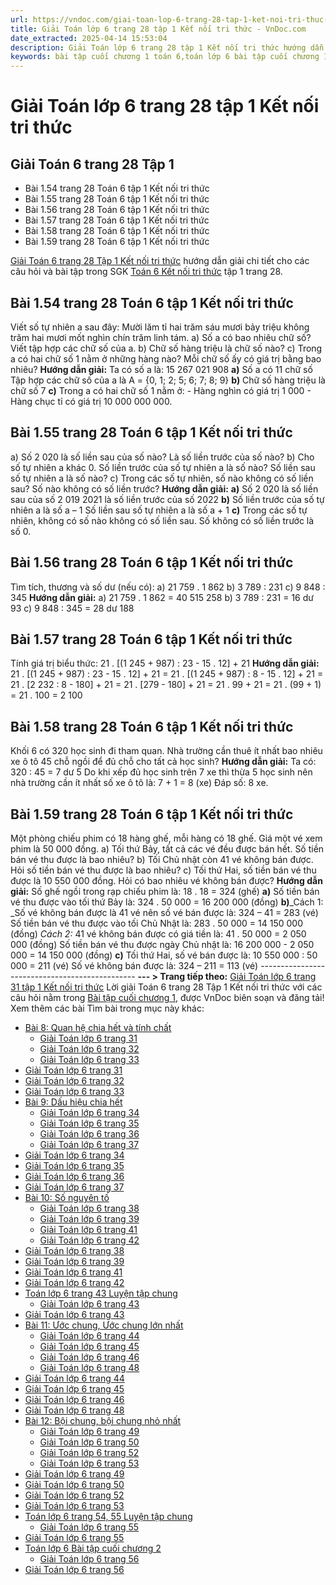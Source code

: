 ```yaml
---
url: https://vndoc.com/giai-toan-lop-6-trang-28-tap-1-ket-noi-tri-thuc-326271
title: Giải Toán lớp 6 trang 28 tập 1 Kết nối tri thức - VnDoc.com
date_extracted: 2025-04-14 15:53:04
description: Giải Toán lớp 6 trang 28 tập 1 Kết nối tri thức hướng dẫn giải chi tiết các câu hỏi và bài tập trong SGK Toán 6 Kết nối tri thức tập 1.
keywords: bài tập cuối chương 1 toán 6,toán lớp 6 bài tập cuối chương 1 trang 28,toán 6 bài tập cuối chương 1,toán lớp 6 kết nối tri thức luyện tập chung,Toán lớp 6 Bài tập cuối chương 1 trang 28 Kết nối tri thức,Toán lớp 6 Bài tập cuối chương 1,Giải Toán 6 trang 28 Kết nối tri thức,toán 6 trang 28,giải toán 6 trang 28,toán 6 trang 28 kết nối,bài 1.55 trang 28 toán 6 tập 1,bài 1.56 trang 28 toán 6 tập 1,bài 1.57 trang 28 toán 6 tập 1,bài 1.58 trang 28 toán 6 tập 1,bài 1.59 trang 28 toán 6 tập 1
---
```


# Giải Toán lớp 6 trang 28 tập 1 Kết nối tri thức
## **Giải Toán 6 trang 28 Tập 1**
  * Bài 1.54 trang 28 Toán 6 tập 1 Kết nối tri thức
  * Bài 1.55 trang 28 Toán 6 tập 1 Kết nối tri thức
  * Bài 1.56 trang 28 Toán 6 tập 1 Kết nối tri thức
  * Bài 1.57 trang 28 Toán 6 tập 1 Kết nối tri thức
  * Bài 1.58 trang 28 Toán 6 tập 1 Kết nối tri thức
  * Bài 1.59 trang 28 Toán 6 tập 1 Kết nối tri thức

[Giải Toán 6 trang 28 Tập 1 Kết nối tri thức](<https://vndoc.com/giai-toan-lop-6-trang-28-tap-1-ket-noi-tri-thuc-326271>) hướng dẫn giải chi tiết cho các câu hỏi và bài tập trong SGK [Toán 6 Kết nối tri thức](<https://vndoc.com/toan-6-ket-noi-tri-thuc>) tập 1 trang 28.
## Bài 1.54 trang 28 Toán 6 tập 1 Kết nối tri thức
Viết số tự nhiên a sau đây: Mười lăm tỉ hai trăm sáu mươi bảy triệu không trăm hai mươi mốt nghìn chín trăm linh tám.
a\) Số a có bao nhiêu chữ số? Viết tập hợp các chữ số của a.
b\) Chữ số hàng triệu là chữ số nào?
c\) Trong a có hai chữ số 1 nằm ở những hàng nào? Mỗi chữ số ấy có giá trị bằng bao nhiêu?
**Hướng dẫn giải:**
Ta có số a là: 15 267 021 908
**a\)** Số a có 11 chữ số
Tập hợp các chữ số của a là A = \{0, 1; 2; 5; 6; 7; 8; 9\}
**b\)** Chữ số hàng triệu là chữ số 7
**c\)** Trong a có hai chữ số 1 nằm ở:
\- Hàng nghìn có giá trị 1 000
\- Hàng chục tỉ có giá trị 10 000 000 000.
## Bài 1.55 trang 28 Toán 6 tập 1 Kết nối tri thức
a\) Số 2 020 là số liền sau của số nào? Là số liền trước của số nào?
b\) Cho số tự nhiên a khác 0. Số liền trước của số tự nhiên a là số nào? Số liền sau số tự nhiên a là số nào?
c\) Trong các số tự nhiên, số nào không có số liền sau? Số nào không có số liền trước?
**Hướng dẫn giải:**
**a\)** Số 2 020 là số liền sau của số 2 019
2021 là số liền trước của số 2022
**b\)** Số liền trước của số tự nhiên a là số a – 1
Số liền sau số tự nhiên a là số a + 1
**c\)** Trong các số tự nhiên, không có số nào không có số liền sau.
Số không có số liền trước là số 0.
## Bài 1.56 trang 28 Toán 6 tập 1 Kết nối tri thức
Tìm tích, thương và số dư \(nếu có\):
a\) 21 759 . 1 862
b\) 3 789 : 231
c\) 9 848 : 345
**Hướng dẫn giải:**
a\) 21 759 . 1 862 = 40 515 258
b\) 3 789 : 231 = 16 dư 93
c\) 9 848 : 345 = 28 dư 188
## Bài 1.57 trang 28 Toán 6 tập 1 Kết nối tri thức
Tính giá trị biểu thức:
21 . \[\(1 245 + 987\) : 23 \- 15 . 12\] + 21
**Hướng dẫn giải:**
21 . \[\(1 245 + 987\) : 23 \- 15 . 12\] + 21
= 21 . \[\(1 245 + 987\) : 8 - 15 . 12\] + 21
= 21 . \[2 232 : 8 - 180\] + 21
= 21 . \[279 - 180\] + 21
= 21 . 99 + 21
= 21 . \(99 + 1\)
= 21 . 100
= 2 100
## Bài 1.58 trang 28 Toán 6 tập 1 Kết nối tri thức
Khối 6 có 320 học sinh đi tham quan. Nhà trường cần thuê ít nhất bao nhiêu xe ô tô 45 chỗ ngồi để đủ chỗ cho tất cả học sinh?
**Hướng dẫn giải:**
Ta có: 320 : 45 = 7 dư 5
Do khi xếp đủ học sinh trên 7 xe thì thừa 5 học sinh nên nhà trường cần ít nhất số xe ô tô là:
7 + 1 = 8 \(xe\)
Đáp số: 8 xe.
## Bài 1.59 trang 28 Toán 6 tập 1 Kết nối tri thức
Một phòng chiếu phim có 18 hàng ghế, mỗi hàng có 18 ghế. Giá một vé xem phim là 50 000 đồng.
a\) Tối thứ Bảy, tất cả các vé đều được bán hết. Số tiền bán vé thu được là bao nhiêu?
b\) Tối Chủ nhật còn 41 vé không bán được. Hỏi số tiền bán vé thu được là bao nhiêu?
c\) Tối thứ Hai, số tiền bán vé thu được là 10 550 000 đồng. Hỏi có bao nhiêu vé không bán được?
**Hướng dẫn giải:**
Số ghế ngồi trong rạp chiếu phim là: 18 . 18 = 324 \(ghế\)
**a\)** Số tiền bán vé thu được vào tối thứ Bảy là:
324 . 50 000 = 16 200 000 \(đồng\)
**b\)**_Cách 1: _Số vé không bán được là 41 vé nên số vé bán được là:
324 – 41 = 283 \(vé\)
Số tiền bán vé thu được vào tối Chủ Nhật là:
283 . 50 000 = 14 150 000 \(đồng\)
_Cách 2:_ 41 vé không bán được có giá tiền là:
41 . 50 000 = 2 050 000 \(đồng\)
Số tiền bán vé thu được ngày Chủ nhật là:
16 200 000 - 2 050 000 = 14 150 000 \(đồng\)
**c\)** Tối thứ Hai, số vé bán được là:
10 550 000 : 50 000 = 211 \(vé\)
Số vé không bán được là:
324 – 211 = 113 \(vé\)
\-----------------------------------------------
**\--- > Trang tiếp theo:** [Giải Toán lớp 6 trang 31 tập 1 Kết nối tri thức](<https://vndoc.com/giai-toan-lop-6-trang-31-tap-1-ket-noi-tri-thuc-326326>)
Lời giải Toán 6 trang 28 Tập 1 Kết nối tri thức với các câu hỏi nằm trong [Bài tập cuối chương 1](<https://vndoc.com/toan-lop-6-bai-tap-cuoi-chuong-i-ket-noi-tri-thuc-233849>), được VnDoc biên soạn và đăng tải\!
Xem thêm các bài Tìm bài trong mục này khác:
  * [Bài 8: Quan hệ chia hết và tính chất ](</toan-lop-6-bai-8-quan-he-chia-het-va-tinh-chat-ket-noi-tri-thuc-234556>)
    * [Giải Toán lớp 6 trang 31](</giai-toan-lop-6-trang-31-tap-1-ket-noi-tri-thuc-326326>)
    * [Giải Toán lớp 6 trang 32](</giai-toan-lop-6-trang-32-tap-1-ket-noi-tri-thuc-326327>)
    * [Giải Toán lớp 6 trang 33](</giai-toan-lop-6-trang-33-tap-1-ket-noi-tri-thuc-326446>)
  * [Giải Toán lớp 6 trang 31](</giai-toan-lop-6-trang-31-tap-1-ket-noi-tri-thuc-326326>)
  * [Giải Toán lớp 6 trang 32](</giai-toan-lop-6-trang-32-tap-1-ket-noi-tri-thuc-326327>)
  * [Giải Toán lớp 6 trang 33](</giai-toan-lop-6-trang-33-tap-1-ket-noi-tri-thuc-326446>)
  * [Bài 9: Dấu hiệu chia hết ](</toan-lop-6-bai-9-dau-hieu-chia-het-ket-noi-tri-thuc-234561>)
    * [Giải Toán lớp 6 trang 34](</giai-toan-lop-6-trang-34-tap-1-ket-noi-tri-thuc-326452>)
    * [Giải Toán lớp 6 trang 35](</giai-toan-lop-6-trang-35-tap-1-ket-noi-tri-thuc-326456>)
    * [Giải Toán lớp 6 trang 36](</giai-toan-lop-6-trang-36-tap-1-ket-noi-tri-thuc-326459>)
    * [Giải Toán lớp 6 trang 37](</giai-toan-lop-6-trang-37-tap-1-ket-noi-tri-thuc-326714>)
  * [Giải Toán lớp 6 trang 34](</giai-toan-lop-6-trang-34-tap-1-ket-noi-tri-thuc-326452>)
  * [Giải Toán lớp 6 trang 35](</giai-toan-lop-6-trang-35-tap-1-ket-noi-tri-thuc-326456>)
  * [Giải Toán lớp 6 trang 36](</giai-toan-lop-6-trang-36-tap-1-ket-noi-tri-thuc-326459>)
  * [Giải Toán lớp 6 trang 37](</giai-toan-lop-6-trang-37-tap-1-ket-noi-tri-thuc-326714>)
  * [Bài 10: Số nguyên tố ](</toan-lop-6-bai-10-so-nguyen-to-ket-noi-tri-thuc-234566>)
    * [Giải Toán lớp 6 trang 38](</giai-toan-lop-6-trang-38-tap-1-ket-noi-tri-thuc-326715>)
    * [Giải Toán lớp 6 trang 39](</giai-toan-lop-6-trang-39-tap-1-ket-noi-tri-thuc-326717>)
    * [Giải Toán lớp 6 trang 41](</giai-toan-lop-6-trang-41-tap-1-ket-noi-tri-thuc-326719>)
    * [Giải Toán lớp 6 trang 42](</giai-toan-lop-6-trang-42-tap-1-ket-noi-tri-thuc-326725>)
  * [Giải Toán lớp 6 trang 38](</giai-toan-lop-6-trang-38-tap-1-ket-noi-tri-thuc-326715>)
  * [Giải Toán lớp 6 trang 39](</giai-toan-lop-6-trang-39-tap-1-ket-noi-tri-thuc-326717>)
  * [Giải Toán lớp 6 trang 41](</giai-toan-lop-6-trang-41-tap-1-ket-noi-tri-thuc-326719>)
  * [Giải Toán lớp 6 trang 42](</giai-toan-lop-6-trang-42-tap-1-ket-noi-tri-thuc-326725>)
  * [Toán lớp 6 trang 43 Luyện tập chung ](</toan-lop-6-trang-43-luyen-tap-chung-ket-noi-tri-thuc-234571>)
    * [Giải Toán lớp 6 trang 43](</giai-toan-lop-6-trang-43-tap-1-ket-noi-tri-thuc-326896>)
  * [Giải Toán lớp 6 trang 43](</giai-toan-lop-6-trang-43-tap-1-ket-noi-tri-thuc-326896>)
  * [Bài 11: Ước chung, Ước chung lớn nhất](</toan-lop-6-bai-11-uoc-chung-uoc-chung-lon-nhat-ket-noi-tri-thuc-234597>)
    * [Giải Toán lớp 6 trang 44](</giai-toan-lop-6-trang-44-tap-1-ket-noi-tri-thuc-326897>)
    * [Giải Toán lớp 6 trang 45](</giai-toan-lop-6-trang-45-tap-1-ket-noi-tri-thuc-326898>)
    * [Giải Toán lớp 6 trang 46](</giai-toan-lop-6-trang-46-tap-1-ket-noi-tri-thuc-326899>)
    * [Giải Toán lớp 6 trang 48](</giai-toan-lop-6-trang-48-tap-1-ket-noi-tri-thuc-327149>)
  * [Giải Toán lớp 6 trang 44](</giai-toan-lop-6-trang-44-tap-1-ket-noi-tri-thuc-326897>)
  * [Giải Toán lớp 6 trang 45](</giai-toan-lop-6-trang-45-tap-1-ket-noi-tri-thuc-326898>)
  * [Giải Toán lớp 6 trang 46](</giai-toan-lop-6-trang-46-tap-1-ket-noi-tri-thuc-326899>)
  * [Giải Toán lớp 6 trang 48](</giai-toan-lop-6-trang-48-tap-1-ket-noi-tri-thuc-327149>)
  * [Bài 12: Bội chung, bội chung nhỏ nhất ](</toan-lop-6-bai-12-boi-chung-boi-chung-nho-nhat-ket-noi-tri-thuc-234622>)
    * [Giải Toán lớp 6 trang 49](</giai-toan-lop-6-trang-49-tap-1-ket-noi-tri-thuc-327449>)
    * [Giải Toán lớp 6 trang 50](</giai-toan-lop-6-trang-50-tap-1-ket-noi-tri-thuc-327450>)
    * [Giải Toán lớp 6 trang 52](</giai-toan-lop-6-trang-52-tap-1-ket-noi-tri-thuc-327451>)
    * [Giải Toán lớp 6 trang 53](</giai-toan-lop-6-trang-53-tap-1-ket-noi-tri-thuc-327453>)
  * [Giải Toán lớp 6 trang 49](</giai-toan-lop-6-trang-49-tap-1-ket-noi-tri-thuc-327449>)
  * [Giải Toán lớp 6 trang 50](</giai-toan-lop-6-trang-50-tap-1-ket-noi-tri-thuc-327450>)
  * [Giải Toán lớp 6 trang 52](</giai-toan-lop-6-trang-52-tap-1-ket-noi-tri-thuc-327451>)
  * [Giải Toán lớp 6 trang 53](</giai-toan-lop-6-trang-53-tap-1-ket-noi-tri-thuc-327453>)
  * [Toán lớp 6 trang 54, 55 Luyện tập chung ](</toan-lop-6-trang-54-55-luyen-tap-chung-ket-noi-tri-thuc-234632>)
    * [Giải Toán lớp 6 trang 55](</giai-toan-lop-6-trang-55-tap-1-ket-noi-tri-thuc-327537>)
  * [Giải Toán lớp 6 trang 55](</giai-toan-lop-6-trang-55-tap-1-ket-noi-tri-thuc-327537>)
  * [Toán lớp 6 Bài tập cuối chương 2](</toan-lop-6-bai-tap-cuoi-chuong-2-ket-noi-tri-thuc-234637>)
    * [Giải Toán lớp 6 trang 56](</giai-toan-lop-6-trang-56-tap-1-ket-noi-tri-thuc-327645>)
  * [Giải Toán lớp 6 trang 56](</giai-toan-lop-6-trang-56-tap-1-ket-noi-tri-thuc-327645>)

